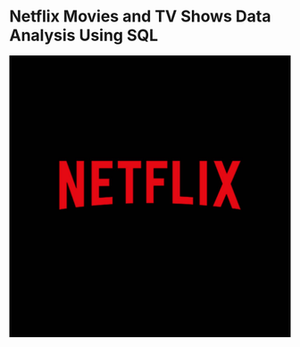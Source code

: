 # Netflix Movies and TV Shows Data Analysis Using SQL

![Netflix_logo](https://github.com/Leanavgnr/netflix_sql_project/blob/main/decmi2r-93f7c3ce-24fb-40dd-a8c1-af74d064405b.jpg)

